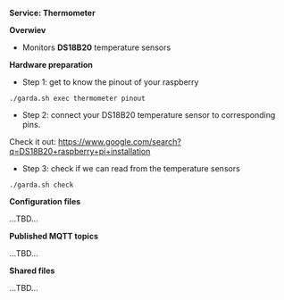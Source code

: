 **Service: Thermometer**

**Overwiev**

* Monitors **DS18B20** temperature sensors

**Hardware preparation**

* Step 1: get to know the pinout of your raspberry
`````
./garda.sh exec thermometer pinout
`````

* Step 2: connect your DS18B20 temperature sensor to corresponding pins.

Check it out: https://www.google.com/search?q=DS18B20+raspberry+pi+installation

* Step 3: check if we can read from the temperature sensors
`````
./garda.sh check
`````

**Configuration files**

...TBD...

**Published MQTT topics**

...TBD...

**Shared files**

...TBD...